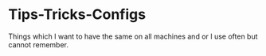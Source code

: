 # Tips-Tricks-Configs

Things which I want to have the same on all machines and or I use
often but cannot remember.

